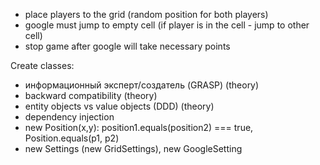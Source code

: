 - place players to the grid (random position for both players)
- google must jump to empty cell (if player is in the cell - jump to other cell)
- stop game after google will take necessary points

Create classes:

- информационный эксперт/создатель (GRASP) (theory)
- backward compatibility (theory)
- entity objects vs value objects (DDD) (theory)
- dependency injection
- new Position(x,y): position1.equals(position2) === true, Position.equals(p1, p2)
- new Settings (new GridSettings), new GoogleSetting